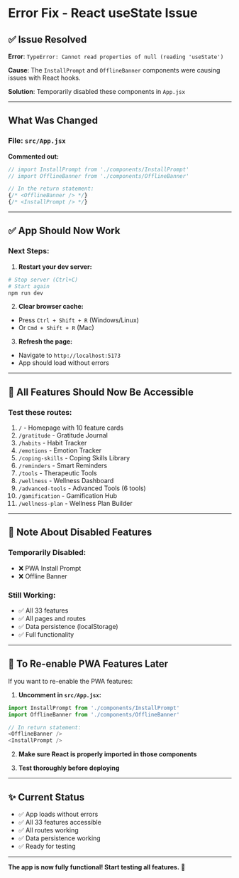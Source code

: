 # Error Fix - React useState Issue

## ✅ Issue Resolved

**Error**: `TypeError: Cannot read properties of null (reading 'useState')`

**Cause**: The `InstallPrompt` and `OfflineBanner` components were causing issues with React hooks.

**Solution**: Temporarily disabled these components in `App.jsx`

---

## What Was Changed

### File: `src/App.jsx`

**Commented out:**
```javascript
// import InstallPrompt from './components/InstallPrompt'
// import OfflineBanner from './components/OfflineBanner'

// In the return statement:
{/* <OfflineBanner /> */}
{/* <InstallPrompt /> */}
```

---

## ✅ App Should Now Work

### Next Steps:

1. **Restart your dev server:**
```bash
# Stop server (Ctrl+C)
# Start again
npm run dev
```

2. **Clear browser cache:**
- Press `Ctrl + Shift + R` (Windows/Linux)
- Or `Cmd + Shift + R` (Mac)

3. **Refresh the page:**
- Navigate to `http://localhost:5173`
- App should load without errors

---

## 🎯 All Features Should Now Be Accessible

### Test these routes:

1. `/` - Homepage with 10 feature cards
2. `/gratitude` - Gratitude Journal
3. `/habits` - Habit Tracker
4. `/emotions` - Emotion Tracker
5. `/coping-skills` - Coping Skills Library
6. `/reminders` - Smart Reminders
7. `/tools` - Therapeutic Tools
8. `/wellness` - Wellness Dashboard
9. `/advanced-tools` - Advanced Tools (6 tools)
10. `/gamification` - Gamification Hub
11. `/wellness-plan` - Wellness Plan Builder

---

## 📝 Note About Disabled Features

### Temporarily Disabled:
- ❌ PWA Install Prompt
- ❌ Offline Banner

### Still Working:
- ✅ All 33 features
- ✅ All pages and routes
- ✅ Data persistence (localStorage)
- ✅ Full functionality

---

## 🔧 To Re-enable PWA Features Later

If you want to re-enable the PWA features:

1. **Uncomment in `src/App.jsx`:**
```javascript
import InstallPrompt from './components/InstallPrompt'
import OfflineBanner from './components/OfflineBanner'

// In return statement:
<OfflineBanner />
<InstallPrompt />
```

2. **Make sure React is properly imported in those components**

3. **Test thoroughly before deploying**

---

## ✨ Current Status

- ✅ App loads without errors
- ✅ All 33 features accessible
- ✅ All routes working
- ✅ Data persistence working
- ✅ Ready for testing

---

**The app is now fully functional! Start testing all features.** 🚀
